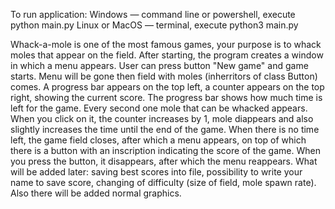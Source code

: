 To run application:
Windows — command line or powershell, execute python main.py
Linux or MacOS — terminal, execute python3 main.py

Whack-a-mole is one of the most famous games, your purpose is to whack moles that appear on the field.
After starting, the program creates a window in which a menu appears. User can press button "New game" and game starts. Menu will be gone then field with moles (inherritors of class Button) comes. A progress bar appears on the top left, a counter appears on the top right, showing the current score. The progress bar shows how much time is left for the game. Every second one mole that can be whacked appears. When you click on it, the counter increases by 1, mole diappears and also slightly increases the time until the end of the game. When there is no time left, the game field closes, after which a menu appears, on top of which there is a button with an inscription indicating the score of the game. When you press the button, it disappears, after which the menu reappears.
What will be added later: saving best scores into file, possibility to write your name to save score, changing of difficulty (size of field, mole spawn rate). Also there will be added normal graphics.